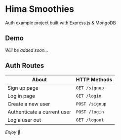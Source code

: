 # Hima Smoothies

Auth example project built with Express.js & MongoDB

## Demo

_Will be added soon..._

## Auth Routes

| About                       | HTTP Methods   |
| --------------------------- | -------------- |
| Sign up page                | `GET /signup`  |
| Log in page                 | `GET /login`   |
| Create a new user           | `POST /signup` |
| Authenticate a current user | `POST /login`  |
| Log a user out              | `GET /logout`  |

_Enjoy 💫_
